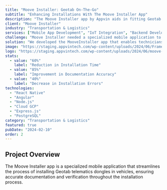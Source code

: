 ```yaml
---
title: "Moove Installer: Geotab On-The-Go"
subtitle: "Enhancing Installations With The Moove Installer App"
description: "The Moove Installer app by Appvin aids in fitting Geotab dongles, allowing vehicle selection, dongle assignment, and photo verification for streamlined documentation."
client: "Moove Installer"
industry: "Transportation & Logistics"
services: ["Mobile App Development", "IoT Integration", "Backend Development"]
challenge: "Moove Installer needed a specialized mobile application to streamline the installation process of Geotab dongles in vehicles, ensuring accurate documentation and verification."
solution: "We developed the MooveInstaller app that enables technicians to select vehicles, assign dongles, and capture photo verification for complete installation documentation."
image: "https://staging.appvintech.com/wp-content/uploads/2024/06/Frame-1686552034-2.png"
logo: "https://staging.appvintech.com/wp-content/uploads/2024/06/moove-logo.png"
stats:
  - value: "60%"
    label: "Reduction in Installation Time"
  - value: "85%"
    label: "Improvement in Documentation Accuracy"
  - value: "40%"
    label: "Decrease in Installation Errors"
technologies:
  - "React Native"
  - "Angular"
  - "Node.js"
  - "Cloud GCP"
  - "Express.js"
  - "PostgreSQL"
category: "Transportation & Logistics"
featured: true
pubDate: "2024-02-10"
order: 2
---
```


## Project Overview

The Moove Installer app is a specialized mobile application that streamlines the process of installing Geotab telematics dongles in vehicles, ensuring accurate documentation and verification throughout the installation process.
